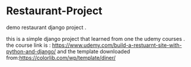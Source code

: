 # Restaurant-Project
demo restaurant django project .

this is a simple django project that learned from one the udemy courses .
the course link is : https://www.udemy.com/build-a-restuarnt-site-with-python-and-django/
and the template downloaded from:https://colorlib.com/wp/template/diner/
